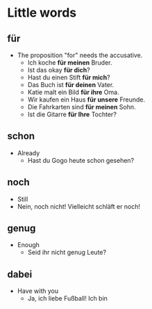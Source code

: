 # Little words

## für
- The proposition "for" needs the accusative.
  - Ich koche **für meinen** Bruder.
  - Ist das okay **für dich**?
  - Hast du einen Stift **für mich**?
  - Das Buch ist **für deinen** Vater.
  - Katie malt ein Bild **für ihre** Oma.
  - Wir kaufen ein Haus **für unsere** Freunde.
  - Die Fahrkarten sind **für meinen** Sohn.
  - Ist die Gitarre **für Ihre** Tochter?
 
## schon
- Already
  - Hast du Gogo heute schon gesehen?

## noch
-  Still
  - Nein, noch nicht! Vielleicht schläft er noch!

## genug
- Enough
  - Seid ihr nicht genug Leute?

## dabei
- Have with you
  - Ja, ich liebe Fußball! Ich bin 
